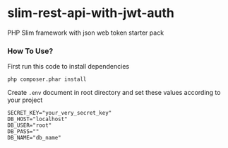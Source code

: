 # slim-rest-api-with-jwt-auth
PHP Slim framework with json web token starter pack

### How To Use?

First run this code to install dependencies

```php composer.phar install```

Create ```.env``` document in root directory and set these values according to your project
```
SECRET_KEY="your_very_secret_key"
DB_HOST="localhost"
DB_USER="root"
DB_PASS=""
DB_NAME="db_name"
```





